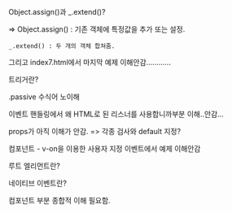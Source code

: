 Object.assign()과 _.extend()? 

=> Object.assign() : 기존 객체에 특정값을  추가 또는 설정. 

	_.extend() : 두 개의 객체 합쳐줌.

그리고 index7.html에서 마지막 예제 이해안감............

트리거란? 

.passive 수식어 노이해

이벤트 핸들링에서 왜 HTML로 된 리스너를 사용합니까부분 이해..안감...

props가 아직 이해가 안감. => 각종 검사와 default 지정?

컴포넌트 - v-on을 이용한 사용자 지정 이벤트에서  예제 이해안감

루트 엘리먼트란?

네이티브 이벤트란?

컴포넌트 부분 종합적 이해 필요함.